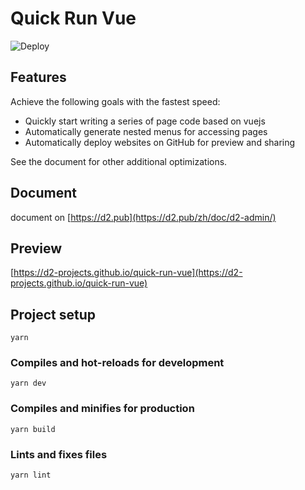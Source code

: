 # Quick Run Vue

![Deploy](https://github.com/d2-projects/quick-run-vue/workflows/Deploy/badge.svg)

## Features

Achieve the following goals with the fastest speed:

* Quickly start writing a series of page code based on vuejs
* Automatically generate nested menus for accessing pages
* Automatically deploy websites on GitHub for preview and sharing

See the document for other additional optimizations.

## Document

document on [https://d2.pub](https://d2.pub/zh/doc/d2-admin/)

## Preview

[https://d2-projects.github.io/quick-run-vue](https://d2-projects.github.io/quick-run-vue)

## Project setup

```
yarn
```

### Compiles and hot-reloads for development

```
yarn dev
```

### Compiles and minifies for production

```
yarn build
```

### Lints and fixes files

```
yarn lint
```
